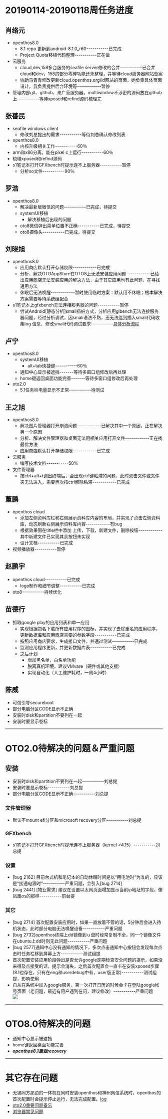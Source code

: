 # 20190114-20190118周任务进度

## 肖络元
- openthos8.0
   - 8.1 repo 更新到android-8.1.0_r60-----------已完成
   - Project Quota移植代码整理-----------正在做
- 云服务
   - cloud,dev,158多台服务的seafile server修改的合并-----------已合并cloud和dev，158的部分零碎功能还未整理，并等待cloud服务器网站备案
   - 协助马青青修改更新cloud.openthos.org/id网站的页面，她负责具体页面设计，我负责提供后台环境等------------暂停
- 管理内部git、github、来广营服务器，multiwindow不涉密的源码放在github上-----------等待xposed和refind源码梳理完
                
## 张善民
- seafile windows client
   - 修改刘总提出的需求-----------等待刘总确认修改列表
- openthos8.0
   - 内核升级相关工作-----------60％
- arm和x86分离，能在pixel c上运行-----------60％
- 梳理xposed和refind源码
- s1笔记本打开GFXbench时提示连不上服务器-----------暂停
   - 分析so文件-----------90％

## 罗浩
- openthos8.0
   - 解决最新版微信的问题-----------已完成，待提交
   - systemUI移植
      - 解决移植后出现的问题
   - oto8微信弹出菜单位置不正确-----------已完成，待提交
   - oto8摄像头-----------已完成，待提交

## 刘晓旭
- openthos8.0
   - 应用商店默认打开存储权限------------已完成
   - 分析、解决OTOAppStore在OTO8上无法安装应用问题------------已给出应用商店无法安装应用的解决方法，由于其它应用也有此问题，在寻找通用方法
   - 休眠后无法唤醒------------暂时使用临时方案：默认用不休眠；根本解决方案需要等待系统组配合
- s1笔记本上gfxbench无法连接服务器的问题-----------暂停
   - 尝试Android[静态分析]smali插桩方式，分析应用glbench无法连接服务器问题，经过分析调试，因smali语法不熟，还无法达到插入smali代码收集log 信息、修改smali代码调试要求-----------[具体分析流程](https://github.com/openthos/multiwin-analysis/blob/master/multiwindow/liuxx/Android%20smali%22%E6%8F%92%E6%A1%A9%22%E8%B0%83%E8%AF%95apk.md)


## 卢宁
- openthos8.0
   - systemUI移植
      - alt+tab快捷键-----------60％
   - 通知中心显示被遮挡-------等待多窗口组修改后再处理
   - home键返回桌面功能完善-------等待多窗口组修改后再处理
- oto2.0
   - 5.1任务栏电量显示不正常-----------待测试

## 王之旭
- openthos8.0
   - 解决图片管理器打开崩溃问题------------已解决其中一个原因，正在解决另一个原因
   - 分析、解决文件管理器和桌面无法用相关应用打开文件------------正在找最优方法
   - 应用商店默认打开存储权限------------已完成
- 云服务
   - 编写技术文档-----------50%
- 文件管理器
   - 按ctrl+alt+t调出终端后，会出现ctrl键粘滞的问题，此时双击文件或文件夹无法进入，需要再次按ctrl解除粘滞------------已完成

## 董鹏
- openthos cloud
   - 添加左侧资料库栏和右侧展示资料库内容的布局，并实现了点击左侧资料库，动态刷新右侧展示资料库内容------------有bug
   - 根据效果图在title栏中添加 上传，下载，新建文件，删除按钮------------其中新建文件已实现其余按钮未实现
   - 设计文档-----------已完成
- 视频播放器-----------暂停

## 赵鹏宇
- openthos cloud-----------已完成
   - logo制作和细节调整-----------已完成
- oto8-----------持续优化
   
## 苗德行
- 抓取google play的应用列表和单一应用
   - 实现根据包名下载所有应用程序的图标，并实现了去除重名的应用程序，更新数据库和应用商店需要的参数字段-----------已完成
   - 按照应用商店要求，生成接口文件，并通过测试-----------已完成
   - 监测应用程序更新，并更新数据库表-----------已完成
   - 之后计划
      - 增加黑名单，白名单功能
      - 脱离真机环境，建议VMvare（硬件或其他支援）
      - 实现自动化（人工维护耗时，一周4小时）


## 陈威
- 可信引导secureboot
- 部分电脑分区CODE显示不正确
- 安装时disk和partition不要列在一起
- 安装时要显示卷标

***

# OTO2.0待解决的问题＆严重问题
## 安装
- 安装时disk和partition不要列在一起-----------刘总提
- 安装时要显示卷标-----------刘总提
- 部分电脑分区CODE显示不正确-----------刘总提

### 文件管理器
- 默认不mount efi分区和microsoft recovery分区-----------刘总提

### GFXbench
- s1笔记本打开GFXbench时提示连不上服务器（kernel >4.15）-----------刘总提

### 设置
- [bug 2162] 目前台式机和笔记本的自动休眠时间是以“用电池时“为准的，应该是“接通电源时“-----------严重问题，会引入[bug 2714]
- [bug 2441] [物业需求] 建议在设置以太网页面增加显示当前ip地址的字段，像凤凰os的那样-----------前台提

### 其它
- [bug 2714] 首次配置安装应用时，如果一直放着不管的话，5分钟后会进入待机状态，此时部分电脑无法唤醒设备-----------严重问题
- [bug 2732]openthos终端上dd镜像到ｕ盘时经常复制不全，同一个镜像文件在ubuntu上dd时则无此问题-----------严重问题
- [bug 2577]通知中心没有通知的情况下，多次点击通知中心按钮会发现每次点击时任务栏移到屏幕上方-----------测试组提
- 首次配置安装应用阶段弹出是否允许google定期检查安全问题的提示，如果没来得及点接受的话，提示会消失，之后首次配置会一直卡在安装xposed步骤(8.1也存在，只有在eng和userdebug中有，user版正常)-----------测试组提，影响使用
- 自从在系统中加入google服务，第一次打开日历的时候会卡在登陆google帐号页面（老问题，最近有用户遇到在问，建议修改）-----------严重问题  
![](https://github.com/openthos/app-testing-results/blob/master/testresult/picture/calendar_1.png)

***
# OTO8.0待解决的问题
- 通知中心显示被遮挡
- home键返回桌面功能完善
- ***openthos8.1重做recovery***
***
# 其它存在问题
- 无锡同方那边的一体机在同时安装openthos和神州网信系统时，openthos的首次配置时会提示停止运行，无法完成配置。[log](https://github.com/openthos/app-testing-results/blob/master/other/a.txt)
- [oto2.0重要问题备忘](https://github.com/openthos/app-testing-results/blob/master/testresult/OTO%E5%8A%9F%E8%83%BD%E6%B5%8B%E8%AF%95%E7%9B%B8%E5%85%B3/oto2.0%E9%87%8D%E8%A6%81%E9%97%AE%E9%A2%98%E5%A4%87%E5%BF%98.md)
- [浏览器常见问题](https://github.com/openthos/app-testing-results/blob/master/testresult/OTO%E5%8A%9F%E8%83%BD%E6%B5%8B%E8%AF%95%E7%9B%B8%E5%85%B3/%E6%B5%8F%E8%A7%88%E5%99%A8%E5%B8%B8%E8%A7%81%E9%97%AE%E9%A2%98.md)

